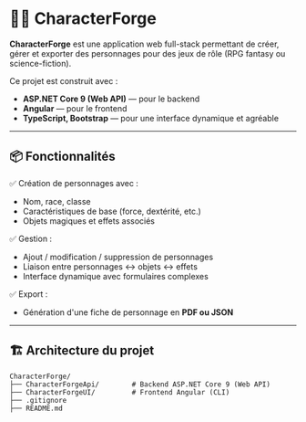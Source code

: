 # 🧙‍♂️ CharacterForge

**CharacterForge** est une application web full-stack permettant de créer, gérer et exporter des personnages pour des jeux de rôle (RPG fantasy ou science-fiction).

Ce projet est construit avec :
- **ASP.NET Core 9 (Web API)** — pour le backend
- **Angular** — pour le frontend
- **TypeScript, Bootstrap** — pour une interface dynamique et agréable

---

## 📦 Fonctionnalités

✅ Création de personnages avec :
- Nom, race, classe
- Caractéristiques de base (force, dextérité, etc.)
- Objets magiques et effets associés

✅ Gestion :
- Ajout / modification / suppression de personnages
- Liaison entre personnages ↔ objets ↔ effets
- Interface dynamique avec formulaires complexes

✅ Export :
- Génération d'une fiche de personnage en **PDF ou JSON**

---

## 🏗️ Architecture du projet

```text
CharacterForge/
├── CharacterForgeApi/        # Backend ASP.NET Core 9 (Web API)
├── CharacterForgeUI/         # Frontend Angular (CLI)
├── .gitignore
├── README.md
